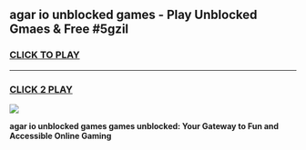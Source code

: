 
## agar io unblocked games - Play Unblocked Gmaes & Free #5gzil
<h3>
<a href="https://news.freeplayer.one?title=agar_io_unblocked_games&ref=03M">CLICK TO PLAY</a></h3>
<hr>

<h3>
<a href="https://news.freeplayer.one?title=agar_io_unblocked_games&ref=03M">CLICK 2 PLAY</a>
  
</h3>

<a href="https://news.freeplayer.one?title=agar_io_unblocked_games&ref=03M"><img src="https://clearcache.store/games.png"></a>


**agar io unblocked games games unblocked: Your Gateway to Fun and Accessible Online Gaming**
